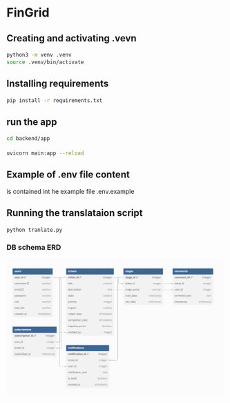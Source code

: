 # FinGrid

## Creating and activating .vevn

```bash
python3 -m venv .venv
source .venv/bin/activate
```

## Installing requirements

```bash
pip install -r requirements.txt
```

## run the app

```bash
cd backend/app

uvicorn main:app --reload
```

## Example of .env file content

is contained int he example file .env.example

## Running the translataion script

```bash
python tranlate.py
```

### DB schema ERD

![erd](./images/erd.png)
